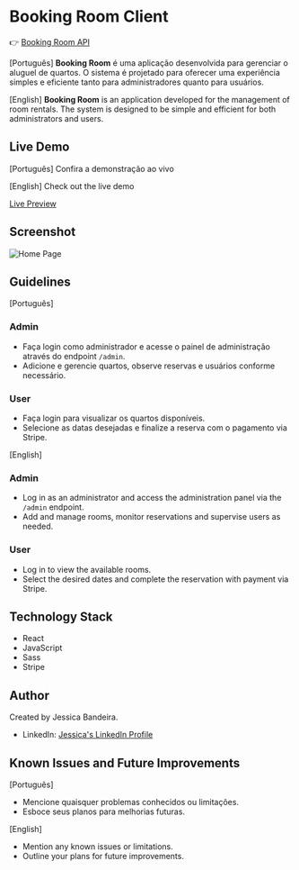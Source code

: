 # Booking Room Client

👉 [Booking Room API](https://github.com/jessicasantosb/booking-room-api)

[Português] 
**Booking Room** é uma aplicação desenvolvida para gerenciar o aluguel de quartos. O sistema é projetado para oferecer uma experiência simples e eficiente tanto para administradores quanto para usuários.

[English]
**Booking Room** is an application developed for the management of room rentals. The system is designed to be simple and efficient for both administrators and users.

## Live Demo

[Português]
Confira a demonstração ao vivo

[English]
Check out the live demo

[Live Preview](https://booking-room-jessicasantosb.vercel.app/)

## Screenshot

![Home Page]()

## Guidelines
[Português] 
### Admin
- Faça login como administrador e acesse o painel de administração através do endpoint `/admin`.
- Adicione e gerencie quartos, observe reservas e usuários conforme necessário.

### User
- Faça login para visualizar os quartos disponíveis.
- Selecione as datas desejadas e finalize a reserva com o pagamento via Stripe.

[English]
### Admin
- Log in as an administrator and access the administration panel via the `/admin` endpoint.
- Add and manage rooms, monitor reservations and supervise users as needed.

### User
- Log in to view the available rooms.
- Select the desired dates and complete the reservation with payment via Stripe.

## Technology Stack

- React
- JavaScript
- Sass
- Stripe

## Author

Created by Jessica Bandeira.

- LinkedIn: [Jessica's LinkedIn Profile](https://www.linkedin.com/in/jessicasantosb/)

## Known Issues and Future Improvements

[Português]

- Mencione quaisquer problemas conhecidos ou limitações.
- Esboce seus planos para melhorias futuras.

[English]

- Mention any known issues or limitations.
- Outline your plans for future improvements.
